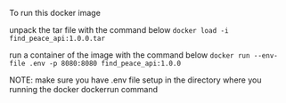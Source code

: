 To run this docker image

unpack the tar file with the command below
```docker load -i find_peace_api:1.0.0.tar```

run a container of the image with the command below
```docker run --env-file .env -p 8080:8080 find_peace_api:1.0.0```

NOTE: make sure you have .env file setup in the directory where you running the docker dockerrun command

